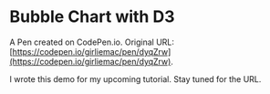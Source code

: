 # Bubble Chart with D3

A Pen created on CodePen.io. Original URL: [https://codepen.io/girliemac/pen/dyqZrw](https://codepen.io/girliemac/pen/dyqZrw).

I wrote this demo for my upcoming tutorial. Stay tuned for the URL.